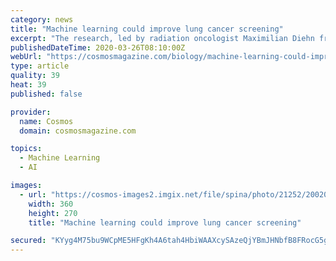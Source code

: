 ```yaml
---
category: news
title: "Machine learning could improve lung cancer screening"
excerpt: "The research, led by radiation oncologist Maximilian Diehn from the Stanford Cancer Institute in California and published in Nature, uses machine learning to drill down on tiny levels of DNA from the tumour in the bloodstream. The team found the quantity of DNA revealed a host of facts about the most common type of lung cancer, known as non ..."
publishedDateTime: 2020-03-26T08:10:00Z
webUrl: "https://cosmosmagazine.com/biology/machine-learning-could-improve-lung-cancer-screening"
type: article
quality: 39
heat: 39
published: false

provider:
  name: Cosmos
  domain: cosmosmagazine.com

topics:
  - Machine Learning
  - AI

images:
  - url: "https://cosmos-images2.imgix.net/file/spina/photo/21252/200206-Cancer-pr.jpg?ixlib=rails-2.1.4&auto=format&ch=Width%2CDPR&fit=max&w=360"
    width: 360
    height: 270
    title: "Machine learning could improve lung cancer screening"

secured: "KYyg4M75bu9WCpME5HFgKh4A6tah4HbiWAAXcySAzeQjYBmJHNbfB8FRocG5g2+Ly76a1mkJLxEpYAkEzCcxDfgZw/pDJZ4JKFxnW33ONdkbmn2aXue92E59iwlTyRpjntmFcf2g/ssFGduIcZroTwBOfseD+gFSS9sDq8eLWs/tFEMY+sTKpN/f3NdnD9f4J9CieTG616rye05jSynk+55w+fjnKedoe0mGui02mo+p104pTql4HHDWAX40GXMNXiREe4InR+Iv7szl9zlfGQWa3obvB+Xi/LKNEISsnqXM9p1W48UC2aoY5nut63HwnDpJTGa5H5rPujm57wNiDacHil5AJFyCgR1wbgtc56YXm2Cy/5rHXqrNhjstHThmS72wtlvajV0VUjNl2+QOHB92H2nuCUtwu5g9ZjcCxyg+w5Irnj+tays8TizHEAXQzhXRPHlgVftOciwXxAR6g+bjkyhYtEn0y50wPyfyHlQ=;H5D4RGrJToBP/+rkieY9Rw=="
---
```


